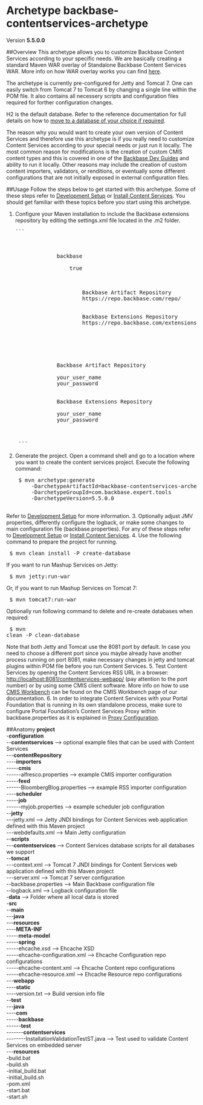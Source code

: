 # Archetype backbase-contentservices-archetype

Version **5.5.0.0**

##Overview
This archetype allows you to customize Backbase Content Services according to your specific needs. We are basically creating a standard Maven WAR overlay of Standalone Backbase Content Services WAR. More info on how WAR overlay works you can find [here](http://maven.apache.org/plugins/maven-war-plugin/overlays.html).

The archetype is currently pre-configured for Jetty and Tomcat 7. One can easily switch from Tomcat 7 to Tomcat 6 by changing a single line within the POM file. It also contains all necessery scripts and configuration files required for forther configuration changes. 

H2 is the default database. Refer to the reference documentation for full details on how to [move to a database of your choice if required](https://my.backbase.com/resources/documentation/portal/inst_data.html).

The reason why you would want to create your own version of Content Services and therefore use this archetype is if you really need to customize Content Services according to your special needs or just run it locally. The most common reason for modifications is the creation of custom CMIS content types and this is covered in one of the [Backbase Dev Guides](https://my.backbase.com/doc-center/dev-guides/adding-a-custom-data-type-in-content-services/) and ability to run it locally. Other reasons may include the creation of custom content importers, validators, or renditions, or eventually some different configurations that are not initially exposed in external configuration files. 

##Usage
Follow the steps below to get started with this archetype. Some of these steps refer to [Development Setup](https://my.backbase.com/resources/documentation/portal/devd_mave.html) or [Install Content Services](https://my.backbase.com/resources/documentation/portal/inst_tcat.html#inst_tcat_cose). You should get familiar with these topics before you start using this archetype.

1. Configure your Maven installation to include the Backbase extensions repository by editing the settings.xml file located in the .m2 folder. 
    <pre>```    
    <settings xmlns="http://maven.apache.org/SETTINGS/1.0.0" xmlns:xsi="http://www.w3.org/2001/XMLSchema-instance" xsi:schemalocation="http://maven.apache.org/SETTINGS/1.0.0 http://maven.apache.org/xsd/settings-1.0.0.xsd">
        <profiles>
            <profile>
                <id>backbase</id>
                <activation>
                    <activeByDefault>true</activeByDefault>
                </activation>
                <repositories>
                    <repository>
                        <id>Backbase Artifact Repository</id>
                        <url>https://repo.backbase.com/repo/</url>
                    </repository>
                    <repository>
                        <id>Backbase Extensions Repository</id>
                        <url>https://repo.backbase.com/extensions/</url>
                    </repository>
                </repositories>
            </profile>
        </profiles>
        <servers>
            <server>
                <id>Backbase Artifact Repository</id>
                <!--Please change your_user_name and your_password below-->
                <username>your_user_name</username>
                <password>your_password</password>
            </server>
            <server>
                <id>Backbase Extensions Repository</id>
                <!--Please change your_user_name and your_password below-->
                <username>your_user_name</username>
                <password>your_password</password>
            </server>
        </servers>
    </settings>
    ```</pre>
2. Generate the project. Open a command shell and go to a location where you want to create the content services project. Execute the following command:
    <pre>
    $ mvn archetype:generate
        -DarchetypeArtifactId=backbase-contentservices-archetype
        -DarchetypeGroupId=com.backbase.expert.tools
        -DarchetypeVersion=5.5.0.0
    </pre>
Refer to [Development Setup](https://my.backbase.com/resources/documentation/portal/devd_mave.html) for more information. 
3. Optionally adjust JMV properties, differently configure the logback, or make some changes to main configuration file (backbase.properties). For any of these steps refer to [Development Setup](https://my.backbase.com/resources/documentation/portal/devd_mave.html) or [Install Content Services](https://my.backbase.com/resources/documentation/portal/inst_tcat.html#inst_tcat_cose).
4. Use the following command to prepare the project for running.
    <pre>
    $ mvn clean install -P create-database
    </pre>
If you want to run Mashup Services on Jetty:  
    <pre>
    $ mvn jetty:run-war
    </pre>
Or, if you want to run Mashup Services on Tomcat 7:
    <pre>
    $ mvn tomcat7:run-war
    </pre>
Optionally run following command to delete and re-create databases when required:
    <pre>
    $ mvn clean -P clean-database
    </pre>
Note that both Jetty and Tomcat use the 8081 port by default. In case you need to choose a different port since you maybe already have another process running on port 8081, make necessary changes in jetty and tomcat plugins within POM file before you run Content Services.
5. Test Content Services by opening the Content Services RSS URL in a browser: [http://localhost:8081/contentservices-webapp/](http://localhost:8081/contentservices-webapp/) (pay attention to the port number) or by using some CMIS client software. More info on how to use [CMIS Workbench](https://my.backbase.com/doc-center/manuals/portal/cont_cont.html#cont_cont_cmis) can be found on the CMIS Workbench page of our documentation.
6. In order to integrate Content Services with your Portal Foundation that is running in its own standalone process, make sure to configure Portal Foundation’s Content Services Proxy within backbase.properties as it is explained in [Proxy Configuration](https://my.backbase.com/resources/documentation/portal/inst_conf.html#inst_conf_prox).

##Anatomy
**project**  
-**configuration**  
--**contentservices** --> optional example files that can be used with Content Services  
---**contentRepository**  
----**importers**  
-----**cmis**  
------alfresco.properties --> example CMIS importer configuration  
-----**feed**  
------BloombergBlog.properties --> example RSS importer configuration  
----**scheduler**  
-----**job**  
------myjob.properties --> example scheduler job configuration  
--**jetty**  
---jetty.xml --> Jetty JNDI bindings for Content Services web application defined with this Maven project  
---webdefaults.xml --> Main Jetty configuration  
--**scripts**  
---**contentservices** --> Content Services database scripts for all databases we support  
--**tomcat**  
---context.xml --> Tomcat 7 JNDI bindings for Content Services web application defined with this Maven project  
---server.xml --> Tomcat 7 server configuration  
--backbase.properties --> Main Backbase configuration file  
--logback.xml --> Logback configuration file  
-**data** --> Folder where all local data is stored   
-**src**  
--**main**  
---**java**  
---**resources**  
----**META-INF**  
-----**meta-model**  
-----**spring**  
-----ehcache.xsd --> Ehcache XSD  
-----ehcache-configuration.xml --> Ehcache Configuration repo configurations  
-----ehcache-content.xml --> Ehcache Content repo configurations  
-----ehcache-resource.xml --> Ehcache Resource repo configurations  
---**webapp**  
----**static**    
----version.txt --> Build version info file  
--**test**  
---**java**  
----**com**  
-----**backbase**  
------**test**  
-------**contentservices**  
--------InstallationValidationTestST.java --> Test used to validate Content Services on embedded server  
---**resources**  
-build.bat  
-build.sh  
-initial_build.bat  
-initial_build.sh  
-pom.xml  
-start.bat  
-start.sh  

